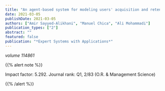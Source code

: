 ```yaml
---
title: "An agent-based system for modeling users' acquisition and retention in startup apps"
date: 2021-03-05
publishDate: 2021-03-05
authors: ["Amir Sayyed-Alikhani", "Manuel Chica", "Ali Mohammadi"]
publication_types: ["2"]
abstract: ""
featured: false
publication: "*Expert Systems with Applications*"
---
```



_volume 114861_


{{% alert note %}}

Impact factor: 5.292. Journal rank: Q1, 2/83 (O.R. & Management Science)

{{% /alert %}}


